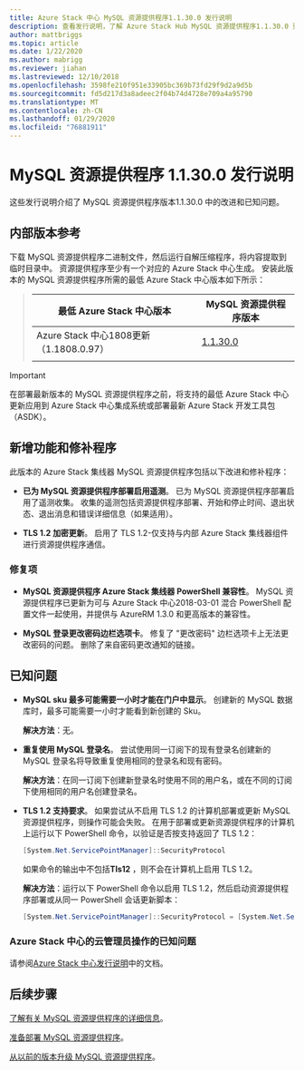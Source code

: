 ```yaml
---
title: Azure Stack 中心 MySQL 资源提供程序1.1.30.0 发行说明
description: 查看发行说明，了解 Azure Stack Hub MySQL 资源提供程序1.1.30.0 更新中的新增功能。
author: mattbriggs
ms.topic: article
ms.date: 1/22/2020
ms.author: mabrigg
ms.reviewer: jiahan
ms.lastreviewed: 12/10/2018
ms.openlocfilehash: 3598fe210f951e33905bc369b73fd29f9d2a9d5b
ms.sourcegitcommit: fd5d217d3a8adeec2f04b74d4728e709a4a95790
ms.translationtype: MT
ms.contentlocale: zh-CN
ms.lasthandoff: 01/29/2020
ms.locfileid: "76881911"
---
```

# <a name="mysql-resource-provider-11300-release-notes"></a>MySQL 资源提供程序 1.1.30.0 发行说明

这些发行说明介绍了 MySQL 资源提供程序版本1.1.30.0 中的改进和已知问题。

## <a name="build-reference"></a>内部版本参考
下载 MySQL 资源提供程序二进制文件，然后运行自解压缩程序，将内容提取到临时目录中。 资源提供程序至少有一个对应的 Azure Stack 中心生成。 安装此版本的 MySQL 资源提供程序所需的最低 Azure Stack 中心版本如下所示：

> |最低 Azure Stack 中心版本|MySQL 资源提供程序版本|
> |-----|-----|
> |Azure Stack 中心1808更新（1.1808.0.97）|[1.1.30.0](https://aka.ms/azurestackmysqlrp11300)|
> |     |     |

> [!IMPORTANT]
> 在部署最新版本的 MySQL 资源提供程序之前，将支持的最低 Azure Stack 中心更新应用到 Azure Stack 中心集成系统或部署最新 Azure Stack 开发工具包（ASDK）。

## <a name="new-features-and-fixes"></a>新增功能和修补程序
此版本的 Azure Stack 集线器 MySQL 资源提供程序包括以下改进和修补程序：

- **已为 MySQL 资源提供程序部署启用遥测**。 已为 MySQL 资源提供程序部署启用了遥测收集。 收集的遥测包括资源提供程序部署、开始和停止时间、退出状态、退出消息和错误详细信息（如果适用）。

- **TLS 1.2 加密更新**。 启用了 TLS 1.2-仅支持与内部 Azure Stack 集线器组件进行资源提供程序通信。 

### <a name="fixes"></a>修复项

- **MySQL 资源提供程序 Azure Stack 集线器 PowerShell 兼容性**。 MySQL 资源提供程序已更新为可与 Azure Stack 中心2018-03-01 混合 PowerShell 配置文件一起使用，并提供与 AzureRM 1.3.0 和更高版本的兼容性。

- **MySQL 登录更改密码边栏选项卡**。 修复了 "更改密码" 边栏选项卡上无法更改密码的问题。 删除了来自密码更改通知的链接。

## <a name="known-issues"></a>已知问题

- **MySQL sku 最多可能需要一小时才能在门户中显示**。 创建新的 MySQL 数据库时，最多可能需要一小时才能看到新创建的 Sku。

    **解决方法**：无。

- **重复使用 MySQL 登录名**。 尝试使用同一订阅下的现有登录名创建新的 MySQL 登录名将导致重复使用相同的登录名和现有密码。

    **解决方法**：在同一订阅下创建新登录名时使用不同的用户名，或在不同的订阅下使用相同的用户名创建登录名。

- **TLS 1.2 支持要求**。 如果尝试从不启用 TLS 1.2 的计算机部署或更新 MySQL 资源提供程序，则操作可能会失败。 在用于部署或更新资源提供程序的计算机上运行以下 PowerShell 命令，以验证是否按支持返回了 TLS 1.2：

  ```powershell
  [System.Net.ServicePointManager]::SecurityProtocol
  ```

  如果命令的输出中不包括**Tls12** ，则不会在计算机上启用 TLS 1.2。

    **解决方法**：运行以下 PowerShell 命令以启用 TLS 1.2，然后启动资源提供程序部署或从同一 PowerShell 会话更新脚本：

    ```powershell
    [System.Net.ServicePointManager]::SecurityProtocol = [System.Net.SecurityProtocolType]::Tls12
    ```
 
### <a name="known-issues-for-cloud-admins-operating-azure-stack-hub"></a>Azure Stack 中心的云管理员操作的已知问题
请参阅[Azure Stack 中心发行说明](azure-stack-servicing-policy.md)中的文档。

## <a name="next-steps"></a>后续步骤
[了解有关 MySQL 资源提供程序的详细信息](azure-stack-mysql-resource-provider.md)。

[准备部署 MySQL 资源提供程序](azure-stack-mysql-resource-provider-deploy.md#prerequisites)。

[从以前的版本升级 MySQL 资源提供程序](azure-stack-mysql-resource-provider-update.md)。 